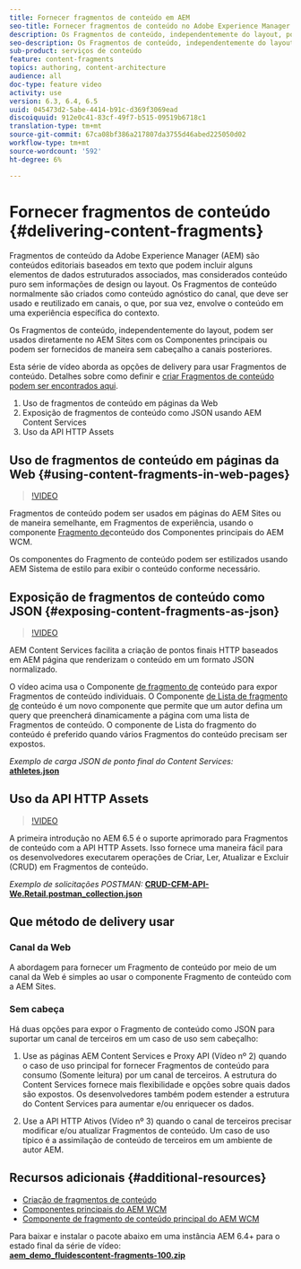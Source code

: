 ```yaml
---
title: Fornecer fragmentos de conteúdo em AEM
seo-title: Fornecer fragmentos de conteúdo no Adobe Experience Manager
description: Os Fragmentos de conteúdo, independentemente do layout, podem ser usados diretamente no AEM Sites com os Componentes principais ou podem ser fornecidos de maneira sem cabeçalho a canais posteriores.
seo-description: Os Fragmentos de conteúdo, independentemente do layout, podem ser usados diretamente no AEM Sites com os Componentes principais ou podem ser fornecidos de maneira sem cabeçalho a canais posteriores.
sub-product: serviços de conteúdo
feature: content-fragments
topics: authoring, content-architecture
audience: all
doc-type: feature video
activity: use
version: 6.3, 6.4, 6.5
uuid: 045473d2-5abe-4414-b91c-d369f3069ead
discoiquuid: 912e0c41-83cf-49f7-b515-09519b6718c1
translation-type: tm+mt
source-git-commit: 67ca08bf386a217807da3755d46abed225050d02
workflow-type: tm+mt
source-wordcount: '592'
ht-degree: 6%

---
```



# Fornecer fragmentos de conteúdo {#delivering-content-fragments}

Fragmentos de conteúdo da Adobe Experience Manager (AEM) são conteúdos editoriais baseados em texto que podem incluir alguns elementos de dados estruturados associados, mas considerados conteúdo puro sem informações de design ou layout. Os Fragmentos de conteúdo normalmente são criados como conteúdo agnóstico do canal, que deve ser usado e reutilizado em canais, o que, por sua vez, envolve o conteúdo em uma experiência específica do contexto.

Os Fragmentos de conteúdo, independentemente do layout, podem ser usados diretamente no AEM Sites com os Componentes principais ou podem ser fornecidos de maneira sem cabeçalho a canais posteriores.

Esta série de vídeo aborda as opções de delivery para usar Fragmentos de conteúdo. Detalhes sobre como definir e [criar Fragmentos de conteúdo podem ser encontrados aqui](content-fragments-feature-video-use.md).

1. Uso de fragmentos de conteúdo em páginas da Web
2. Exposição de fragmentos de conteúdo como JSON usando AEM Content Services
3. Uso da API HTTP Assets

## Uso de fragmentos de conteúdo em páginas da Web {#using-content-fragments-in-web-pages}

>[!VIDEO](https://video.tv.adobe.com/v/22449/?quality=12&learn=on)

Fragmentos de conteúdo podem ser usados em páginas do AEM Sites ou de maneira semelhante, em Fragmentos de experiência, usando o componente [Fragmento de](https://docs.adobe.com/content/help/pt-BR/experience-manager-core-components/using/components/content-fragment-component.html)conteúdo dos Componentes principais do AEM WCM.

Os componentes do Fragmento de conteúdo podem ser estilizados usando AEM Sistema de estilo para exibir o conteúdo conforme necessário.

## Exposição de fragmentos de conteúdo como JSON {#exposing-content-fragments-as-json}

>[!VIDEO](https://video.tv.adobe.com/v/22448/?quality=12&learn=on)

AEM Content Services facilita a criação de pontos finais HTTP baseados em AEM página que renderizam o conteúdo em um formato JSON normalizado.

O vídeo acima usa o Componente [de fragmento de](https://docs.adobe.com/content/help/pt-BR/experience-manager-core-components/using/components/content-fragment-component.html) conteúdo para expor Fragmentos de conteúdo individuais. O Componente [de Lista de fragmento de](https://docs.adobe.com/content/help/en/experience-manager-core-components/using/components/content-fragment-list.html) conteúdo é um novo componente que permite que um autor defina um query que preencherá dinamicamente a página com uma lista de Fragmentos de conteúdo. O componente de Lista do fragmento do conteúdo é preferido quando vários Fragmentos do conteúdo precisam ser expostos.

*Exemplo de carga JSON de ponto final do Content Services:*\
**[athletes.json](assets/athletes.json)**

## Uso da API HTTP Assets

>[!VIDEO](https://video.tv.adobe.com/v/26390/?quality=12&learn=on)

A primeira introdução no AEM 6.5 é o suporte aprimorado para Fragmentos de conteúdo com a API HTTP Assets. Isso fornece uma maneira fácil para os desenvolvedores executarem operações de Criar, Ler, Atualizar e Excluir (CRUD) em Fragmentos de conteúdo.

*Exemplo de solicitações POSTMAN:*
**[CRUD-CFM-API-We.Retail.postman_collection.json](assets/CRUD-CFM-API-We.Retail.postman_collection.json)**

## Que método de delivery usar

### Canal da Web

A abordagem para fornecer um Fragmento de conteúdo por meio de um canal da Web é simples ao usar o componente Fragmento de conteúdo com a AEM Sites.

### Sem cabeça

Há duas opções para expor o Fragmento de conteúdo como JSON para suportar um canal de terceiros em um caso de uso sem cabeçalho:

1. Use as páginas AEM Content Services e Proxy API (Vídeo nº 2) quando o caso de uso principal for fornecer Fragmentos de conteúdo para consumo (Somente leitura) por um canal de terceiros. A estrutura do Content Services fornece mais flexibilidade e opções sobre quais dados são expostos. Os desenvolvedores também podem estender a estrutura do Content Services para aumentar e/ou enriquecer os dados.

2. Use a API HTTP Ativos (Vídeo nº 3) quando o canal de terceiros precisar modificar e/ou atualizar Fragmentos de conteúdo. Um caso de uso típico é a assimilação de conteúdo de terceiros em um ambiente de autor AEM.

## Recursos adicionais {#additional-resources}

* [Criação de fragmentos de conteúdo](content-fragments-feature-video-use.md)
* [Componentes principais do AEM WCM](https://docs.adobe.com/content/help/pt-BR/experience-manager-core-components/using/introduction.html)
* [Componente de fragmento de conteúdo principal do AEM WCM](https://docs.adobe.com/content/help/pt-BR/experience-manager-core-components/using/components/content-fragment-component.html)

Para baixar e instalar o pacote abaixo em uma instância AEM 6.4+ para o estado final da série de vídeo:\
**[aem_demo_fluidescontent-fragments-100.zip](assets/aem_demo_fluid-experiencescontent-fragments-100.zip)**
